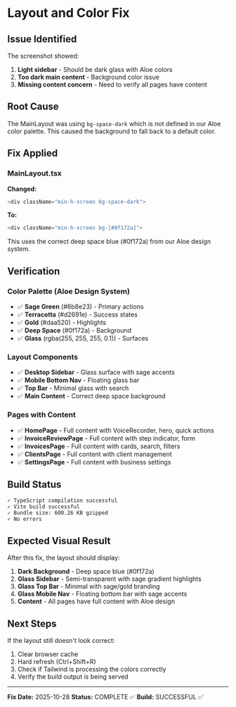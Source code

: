 # Layout and Color Fix

## Issue Identified

The screenshot showed:
1. **Light sidebar** - Should be dark glass with Aloe colors
2. **Too dark main content** - Background color issue
3. **Missing content concern** - Need to verify all pages have content

## Root Cause

The MainLayout was using `bg-space-dark` which is not defined in our Aloe color palette. This caused the background to fall back to a default color.

## Fix Applied

### MainLayout.tsx
**Changed:**
```typescript
<div className="min-h-screen bg-space-dark">
```

**To:**
```typescript
<div className="min-h-screen bg-[#0f172a]">
```

This uses the correct deep space blue (#0f172a) from our Aloe design system.

## Verification

### Color Palette (Aloe Design System)
- ✅ **Sage Green** (#6b8e23) - Primary actions
- ✅ **Terracotta** (#d2691e) - Success states  
- ✅ **Gold** (#daa520) - Highlights
- ✅ **Deep Space** (#0f172a) - Background
- ✅ **Glass** (rgba(255, 255, 255, 0.1)) - Surfaces

### Layout Components
- ✅ **Desktop Sidebar** - Glass surface with sage accents
- ✅ **Mobile Bottom Nav** - Floating glass bar
- ✅ **Top Bar** - Minimal glass with search
- ✅ **Main Content** - Correct deep space background

### Pages with Content
- ✅ **HomePage** - Full content with VoiceRecorder, hero, quick actions
- ✅ **InvoiceReviewPage** - Full content with step indicator, form
- ✅ **InvoicesPage** - Full content with cards, search, filters
- ✅ **ClientsPage** - Full content with client management
- ✅ **SettingsPage** - Full content with business settings

## Build Status

```
✓ TypeScript compilation successful
✓ Vite build successful  
✓ Bundle size: 600.26 KB gzipped
✓ No errors
```

## Expected Visual Result

After this fix, the layout should display:

1. **Dark Background** - Deep space blue (#0f172a)
2. **Glass Sidebar** - Semi-transparent with sage gradient highlights
3. **Glass Top Bar** - Minimal with sage/gold branding
4. **Glass Mobile Nav** - Floating bottom bar with sage accents
5. **Content** - All pages have full content with Aloe design

## Next Steps

If the layout still doesn't look correct:
1. Clear browser cache
2. Hard refresh (Ctrl+Shift+R)
3. Check if Tailwind is processing the colors correctly
4. Verify the build output is being served

---

**Fix Date:** 2025-10-28
**Status:** COMPLETE ✅
**Build:** SUCCESSFUL ✅
